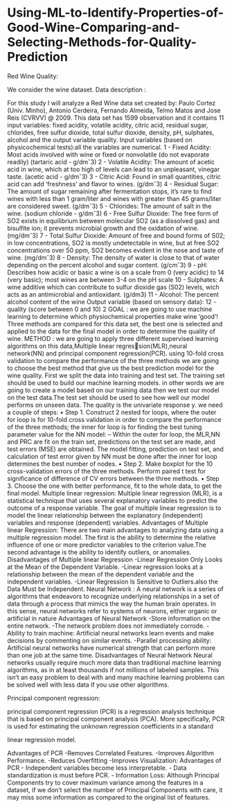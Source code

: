 # Using-ML-to-Identify-Properties-of-Good-Wine-Comparing-and-Selecting-Methods-for-Quality-Prediction 

Red Wine Quality:

We consider the wine dataset.
Data description :

For this study I will analyze a Red Wine data set created by:
Paulo Cortez (Univ. Minho), Antonio Cerdeira, Fernando Almeida, Telmo Matos and Jose Reis (CVRVV) @ 
2009. This data set has 1599 observation and it contains 11 input variables: fixed acidity, volatile acidity, 
citric acid, residual sugar, chlorides, free sulfur dioxide, total sulfur dioxide, density, pH, sulphates, alcohol 
and the output variable quality.
Input variables (based on physicochemical tests):all the variables are numerical.
1 - Fixed Acidity: Most acids involved with wine or fixed or nonvolatile (do not evaporate readily) (tartaric 
acid - g/dmˆ3)
2 - Volatile Acidity: The amount of acetic acid in wine, which at too high of levels can lead to an unpleasant, 
vinegar taste. (acetic acid - g/dmˆ3)
3 - Citric Acid: Found in small quantities, citric acid can add ‘freshness’ and flavor to wines. (g/dmˆ3)
4 - Residual Sugar: The amount of sugar remaining after fermentation stops, it’s rare to find wines with less 
than 1 gram/liter and wines with greater than 45 grams/liter are considered sweet. (g/dmˆ3)
5 - Chlorides: The amount of salt in the wine. (sodium chloride - g/dmˆ3)
6 - Free Sulfur Dioxide: The free form of SO2 exists in equilibrium between molecular SO2 (as a dissolved 
gas) and bisulfite ion; it prevents microbial growth and the oxidation of wine. (mg/dmˆ3)
7 - Total Sulfur Dioxide: Amount of free and bound forms of S02; in low concentrations, SO2 is mostly 
undetectable in wine, but at free SO2 concentrations over 50 ppm, SO2 becomes evident in the nose and 
taste of wine. (mg/dmˆ3)
8 - Density: The density of water is close to that of water depending on the percent alcohol and sugar content. 
(g/cmˆ3)
9 - pH: Describes how acidic or basic a wine is on a scale from 0 (very acidic) to 14 (very basic); most wines 
are between 3-4 on the pH scale
10 - Sulphates: A wine additive which can contribute to sulfur dioxide gas (S02) levels, wich acts as an 
antimicrobial and antioxidant. (g/dm3)
11 - Alcohol: The percent alcohol content of the wine 
Output variable (based on sensory data):
12 - quality (score between 0 and 10)
2
GOAL :
we are going to use machine learning to determine which physiochemical properties make wine ‘good’! Three 
methods are compared for this data set, the best one is selected and applied to the data for the final model 
in order to determine the quality of wine.
METHOD :
we are going to apply three different supervised learning algorithms on this data,Multiple linear regression(MLR),neural network(NN) and principal component regression(PCR). using 10-fold cross validation to 
compare the performance of the three methods we are going to choose the best method that give us the best 
prediction model for the wine quality.
First we split the data into training and test set. The training set should be used to build our machine 
learning models. in other words we are going to create a model based on our training data then we test our 
model on the test data.The test set should be used to see how well our model performs on unseen data.
The quality is the univariate response y. we need a couple of steps:
• Step 1. Construct 2 nested for loops, where the outer for loop is for 10-fold cross validation in order 
to compare the performance of the three methods; the inner for loop is for finding the best tuning 
parameter value for the NN model:
– Within the outer for loop, the MLR,NN and PRC are fit on the train set, predictions on the test 
set are made, and test errors (MSE) are obtained. The model fitting, prediction on test set, and 
calculation of test error given by NN must be done after the inner for loop determines the best 
number of nodes.
• Step 2. Make boxplot for the 10 cross-validation errors of the three methods. Perform paired t test for 
significance of difference of CV errors between the three methods.
• Step 3. Choose the one with better performance, fit to the whole data, to get the final model.
Multiple linear regression:
Multiple linear regression (MLR), is a statistical technique that uses several explanatory variables to predict 
the outcome of a response variable. The goal of multiple linear regression is to model the linear relationship 
between the explanatory (independent) variables and response (dependent) variables.
Advantages of Multiple linear Regression: There are two main advantages to analyzing data using a 
multiple regression model. The first is the ability to determine the relative influence of one or more predictor 
variables to the criterion value.The second advantage is the ability to identify outliers, or anomalies.
Disadvantages of Multiple linear Regression -Linear Regression Only Looks at the Mean of the 
Dependent Variable. -Linear regression looks at a relationship between the mean of the dependent variable 
and the independent variables. -Linear Regression Is Sensitive to Outliers.also the Data Must be Independent.
Neural Network :
A neural network is a series of algorithms that endeavors to recognize underlying relationships in a set of 
data through a process that mimics the way the human brain operates. In this sense, neural networks refer 
to systems of neurons, either organic or artificial in nature
Advantages of Neural Network -Store information on the entire network. -The network problem does not 
immediately corrode. -Ability to train machine: Artificial neural networks learn events and make decisions by 
commenting on similar events. -Parallel processing ability: Artificial neural networks have numerical strength 
that can perform more than one job at the same time.
Disadvantages of Neural Network Neural networks usually require much more data than traditional 
machine learning algorithms, as in at least thousands if not millions of labeled samples. This isn’t an easy
problem to deal with and many machine learning problems can be solved well with less data if you use other 
algorithms.

Principal component regression:

principal component regression (PCR) is a regression analysis technique that is based on principal component 
analysis (PCA). More specifically, PCR is used for estimating the unknown regression coefficients in a standard 

linear regression model.

Advantages of PCR -Removes Correlated Features. -Improves Algorithm Performance. -Reduces Overfitting
-Improves Visualization:
Advantages of PCR - Independent variables become less interpretable. - Data standardization is must 
before PCR. - Information Loss: Although Principal Components try to cover maximum variance among the 
features in a dataset, if we don’t select the number of Principal Components with care, it may miss some 
information as compared to the original list of features.
